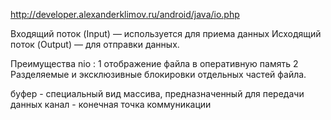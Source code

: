 http://developer.alexanderklimov.ru/android/java/io.php

Входящий поток (Input) — используется для приема данных
Исходящий поток (Output) — для отправки данных.

Преимущества nio : 
1 отображение файла в оперативную память
2 Разделяемые и эксклюзивные блокировки отдельных частей файла.

буфер - специальный вид массива, предназначенный для передачи данных
канал - конечная точка коммуникации
